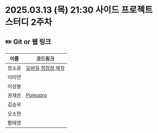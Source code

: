 # 2025.03.13 (목) 21:30 사이드 프로젝트 스터디 2주차

## ✏️ Git or 웹 링크

| 이름   | 코드링크                                                                                                                                                                                                                                           |
| ------ | -------------------------------------------------------------------------------------------------------------------------------------------------------------------------------------------------------------------------------------------------- |
| 정소윤 | [모바일 청첩장 제작](https://github.com/soyoonJ/mobile-wedding-invitation) |
| 이미연 |   |                                                                    
| 이상봉 |   |
| 권재은 |[Pomopro](https://github.com/Jaeeun98/Pomopro)   |
| 김승우 |   | 
| 오소현 |   |
| 황태영 |   | 

